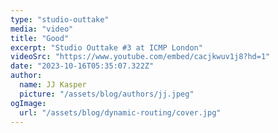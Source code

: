 ```yaml
---
type: "studio-outtake"
media: "video"
title: "Good"
excerpt: "Studio Outtake #3 at ICMP London"
videoSrc: "https://www.youtube.com/embed/cacjkwuv1j8?hd=1"
date: "2023-10-16T05:35:07.322Z"
author:
  name: JJ Kasper
  picture: "/assets/blog/authors/jj.jpeg"
ogImage:
  url: "/assets/blog/dynamic-routing/cover.jpg"
---
```

